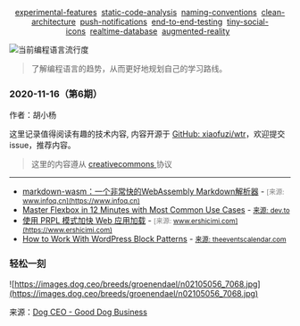 <div style='text-align: center'><a _blank='target' href='https://github.com/topics/experimental-features'>experimental-features</a>&nbsp;&nbsp;<a _blank='target' href='https://github.com/topics/static-code-analysis'>static-code-analysis</a>&nbsp;&nbsp;<a _blank='target' href='https://github.com/topics/naming-conventions'>naming-conventions</a>&nbsp;&nbsp;<a _blank='target' href='https://github.com/topics/clean-architecture'>clean-architecture</a>&nbsp;&nbsp;<a _blank='target' href='https://github.com/topics/push-notifications'>push-notifications</a>&nbsp;&nbsp;<a _blank='target' href='https://github.com/topics/end-to-end-testing'>end-to-end-testing</a>&nbsp;&nbsp;<a _blank='target' href='https://github.com/topics/tiny-social-icons'>tiny-social-icons</a>&nbsp;&nbsp;<a _blank='target' href='https://github.com/topics/realtime-database'>realtime-database</a>&nbsp;&nbsp;<a _blank='target' href='https://github.com/topics/augmented-reality'>augmented-reality</a>&nbsp;&nbsp;</div>

![当前编程语言流行度](http://hexo-blog.yangxiaofu.com/wtr/assets/program_lang/2020-11-16.png)
> 了解编程语言的趋势，从而更好地规划自己的学习路线。

  ### 2020-11-16（第6期）
  
  作者：胡小杨
  
  这里记录值得阅读有趣的技术内容, 内容开源于 [GitHub: xiaofuzi/wtr](https://github.com/xiaofuzi/wtr)，欢迎提交 issue，推荐内容。
  
  > 这里的内容遵从 [creativecommons ](https://creativecommons.org/licenses/by/2.0/legalcode) 协议
  
  <hr>

  
  * [markdown-wasm：一个非常快的WebAssembly Markdown解析器](https://www.infoq.cn/article/EXy5CeWmZ7yfTVNEhj7V) - <span style="font-size: 12px;color: gray;">[来源: www.infoq.cn](https://www.infoq.cn)</span>
* [Master Flexbox in 12 Minutes with Most Common Use Cases](https://dev.to/nghiemthu/master-flexbox-in-12-minutes-with-most-common-use-cases-3e1g) - <span style="font-size: 12px;color: gray;">[来源: dev.to](https://dev.to)</span>
* [使用 PRPL 模式加快 Web 应用加载](https://www.ershicimi.com/p/39ac19b4d2ab80aad56c8751340146a9) - <span style="font-size: 12px;color: gray;">[来源: www.ershicimi.com](https://www.ershicimi.com)</span>
* [How to Work With WordPress Block Patterns](https://theeventscalendar.com/blog/wordpress/how-to-work-with-wordpress-block-patterns/) - <span style="font-size: 12px;color: gray;">[来源: theeventscalendar.com](https://theeventscalendar.com)</span>
### 轻松一刻
![https://images.dog.ceo/breeds/groenendael/n02105056_7068.jpg](https://images.dog.ceo/breeds/groenendael/n02105056_7068.jpg)

来源：[Dog CEO - Good Dog Business](https://dog.ceo/)
    
